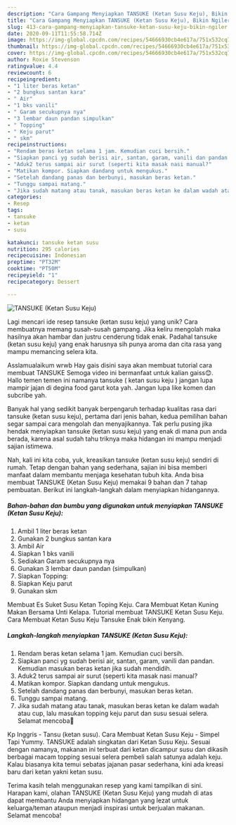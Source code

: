 ```yaml
---
description: "Cara Gampang Menyiapkan TANSUKE (Ketan Susu Keju), Bikin Ngiler"
title: "Cara Gampang Menyiapkan TANSUKE (Ketan Susu Keju), Bikin Ngiler"
slug: 413-cara-gampang-menyiapkan-tansuke-ketan-susu-keju-bikin-ngiler
date: 2020-09-11T11:55:58.714Z
image: https://img-global.cpcdn.com/recipes/54666930cb4e617a/751x532cq70/tansuke-ketan-susu-keju-foto-resep-utama.jpg
thumbnail: https://img-global.cpcdn.com/recipes/54666930cb4e617a/751x532cq70/tansuke-ketan-susu-keju-foto-resep-utama.jpg
cover: https://img-global.cpcdn.com/recipes/54666930cb4e617a/751x532cq70/tansuke-ketan-susu-keju-foto-resep-utama.jpg
author: Roxie Stevenson
ratingvalue: 4.4
reviewcount: 6
recipeingredient:
- "1 liter beras ketan"
- "2 bungkus santan kara"
- " Air"
- "1 bks vanili"
- " Garam secukupnya nya"
- "3 lembar daun pandan simpulkan"
- " Topping"
- " Keju parut"
- " skm"
recipeinstructions:
- "Rendam beras ketan selama 1 jam. Kemudian cuci bersih."
- "Siapkan panci yg sudah berisi air, santan, garam, vanili dan pandan. Kemudian masukan beras ketan jika sudah mendidih."
- "Aduk2 terus sampai air surut (seperti kita masak nasi manual?"
- "Matikan kompor. Siapkan dandang untuk mengukus."
- "Setelah dandang panas dan berbunyi, masukan beras ketan."
- "Tunggu sampai matang."
- "Jika sudah matang atau tanak, masukan beras ketan ke dalam wadah atau cup, lalu masukan topping keju parut dan susu sesuai selera. Selamat mencoba🥰"
categories:
- Resep
tags:
- tansuke
- ketan
- susu

katakunci: tansuke ketan susu 
nutrition: 295 calories
recipecuisine: Indonesian
preptime: "PT32M"
cooktime: "PT50M"
recipeyield: "1"
recipecategory: Dessert

---
```



![TANSUKE (Ketan Susu Keju)](https://img-global.cpcdn.com/recipes/54666930cb4e617a/751x532cq70/tansuke-ketan-susu-keju-foto-resep-utama.jpg)

Lagi mencari ide resep tansuke (ketan susu keju) yang unik? Cara membuatnya memang susah-susah gampang. Jika keliru mengolah maka hasilnya akan hambar dan justru cenderung tidak enak. Padahal tansuke (ketan susu keju) yang enak harusnya sih punya aroma dan cita rasa yang mampu memancing selera kita.

Asslamualaikum wrwb Hay gais disini saya akan membuat tutorial cara membuat TANSUKE Semoga video ini bermanfaat untuk kalian gaiss😊. Hallo temen temen ini namanya tansuke ( ketan susu keju ) jangan lupa mampir jajan di degina food garut kota yah. Jangan lupa like komen dan subcribe yah.

Banyak hal yang sedikit banyak berpengaruh terhadap kualitas rasa dari tansuke (ketan susu keju), pertama dari jenis bahan, kedua pemilihan bahan segar sampai cara mengolah dan menyajikannya. Tak perlu pusing jika hendak menyiapkan tansuke (ketan susu keju) yang enak di mana pun anda berada, karena asal sudah tahu triknya maka hidangan ini mampu menjadi sajian istimewa.


Nah, kali ini kita coba, yuk, kreasikan tansuke (ketan susu keju) sendiri di rumah. Tetap dengan bahan yang sederhana, sajian ini bisa memberi manfaat dalam membantu menjaga kesehatan tubuh kita. Anda bisa membuat TANSUKE (Ketan Susu Keju) memakai 9 bahan dan 7 tahap pembuatan. Berikut ini langkah-langkah dalam menyiapkan hidangannya.

<!--inarticleads1-->

##### Bahan-bahan dan bumbu yang digunakan untuk menyiapkan TANSUKE (Ketan Susu Keju):

1. Ambil 1 liter beras ketan
1. Gunakan 2 bungkus santan kara
1. Ambil  Air
1. Siapkan 1 bks vanili
1. Sediakan  Garam secukupnya nya
1. Gunakan 3 lembar daun pandan (simpulkan)
1. Siapkan  Topping:
1. Siapkan  Keju parut
1. Gunakan  skm


Membuat Es Suket Susu Ketan Toping Keju. Cara Membuat Ketan Kuning Makan Bersama Unti Kelapa. Tutorial membuat TANSUKE Ketan Susu Keju. Cara Membuat Ketan Susu Keju Tansuke Enak bikin Kenyang. 

<!--inarticleads2-->

##### Langkah-langkah menyiapkan TANSUKE (Ketan Susu Keju):

1. Rendam beras ketan selama 1 jam. Kemudian cuci bersih.
1. Siapkan panci yg sudah berisi air, santan, garam, vanili dan pandan. Kemudian masukan beras ketan jika sudah mendidih.
1. Aduk2 terus sampai air surut (seperti kita masak nasi manual?
1. Matikan kompor. Siapkan dandang untuk mengukus.
1. Setelah dandang panas dan berbunyi, masukan beras ketan.
1. Tunggu sampai matang.
1. Jika sudah matang atau tanak, masukan beras ketan ke dalam wadah atau cup, lalu masukan topping keju parut dan susu sesuai selera. Selamat mencoba🥰


Kp Inggris - Tansu (ketan susu). Cara Membuat Ketan Susu Keju - Simpel Tapi Yummy. TANSUKE adalah singkatan dari Ketan Susu Keju. Sesuai dengan namanya, makanan ini terbuat dari ketan dicampur susu dan dikasih berbagai macam topping sesuai selera pembeli salah satunya adalah keju. Kalau biasanya kita temui sebatas jajanan pasar sederhana, kini ada kreasi baru dari ketan yakni ketan susu. 

Terima kasih telah menggunakan resep yang kami tampilkan di sini. Harapan kami, olahan TANSUKE (Ketan Susu Keju) yang mudah di atas dapat membantu Anda menyiapkan hidangan yang lezat untuk keluarga/teman ataupun menjadi inspirasi untuk berjualan makanan. Selamat mencoba!
